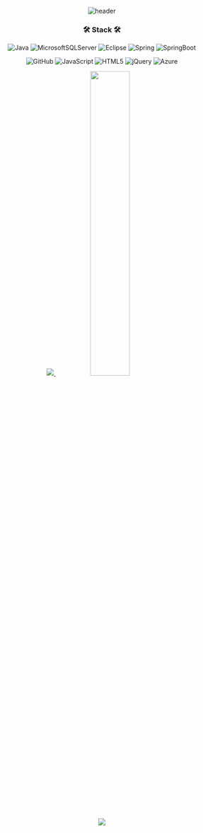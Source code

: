 
<div align="center">
  
  ![header](https://capsule-render.vercel.app/api?type=cylinder&color=000000&height=150&section=header&text=EunJi%20Cheon&fontColor=ffffff&fontSize=70&animation=fadeIn&fontAlignY=55)
</div>

<h3 align="center">🛠 Stack 🛠</h3>
<div align="center">
  
![Java](https://img.shields.io/badge/java-%232671E5.svg?style=for-the-badge&logo=openjdk&logoColor=white)
![MicrosoftSQLServer](https://img.shields.io/badge/Microsoft%20SQL%20Server-CC2927?style=for-the-badge&logo=microsoft%20sql%20server&logoColor=white)
![Eclipse](https://img.shields.io/badge/Eclipse-%23483699.svg?style=for-the-badge&logo=Eclipse&logoColor=white)
![Spring](https://img.shields.io/badge/spring-%236DB33F.svg?style=for-the-badge&logo=spring&logoColor=white)
![SpringBoot](https://img.shields.io/badge/SpringBoot-0AC18E.svg?style=for-the-badge&logo=spring&logoColor=white)

![GitHub](https://img.shields.io/badge/github-%23121011.svg?style=for-the-badge&logo=github&logoColor=white)
![JavaScript](https://img.shields.io/badge/javascript-%23323330.svg?style=for-the-badge&logo=javascript&logoColor=%23F7DF1E)
![HTML5](https://img.shields.io/badge/html5-ffdd00.svg?style=for-the-badge&logo=html5&logoColor=white)
![jQuery](https://img.shields.io/badge/jquery-E60012.svg?style=for-the-badge&logo=jquery&logoColor=white)
![Azure](https://img.shields.io/badge/azure-%230072C6.svg?style=for-the-badge&logo=microsoftazure&logoColor=white)
</div>


<div align="center">
  <a href="s">
    <img src="https://github-readme-stats.vercel.app/api/top-langs/?username=cheonej1211&exclude_repo=dkssud8150.github.io&layout=compact&theme=tokyonight" />
  </a>
&emsp;
  <a href="s">
    <img src="https://github-readme-stats.vercel.app/api?username=cheonej1211&theme=tokyonight&show_icons=true" width="42%" />
  </a>
</div>

<br>
<br>
<br>

<div align="center">
<a href="https://velog.io/@bluedmoel" target="_blank"><img src="https://img.shields.io/badge/Velog-20c997?style=flat-square&logo=Vimeo&logoColor=white"/></a>
</div>
